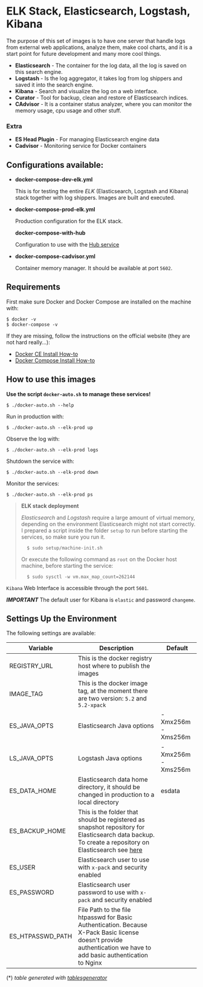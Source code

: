 # ELK Stack, Elasticsearch, Logstash, Kibana

The purpose of this set of images is to have one server that handle logs from external web applications,
analyze them, make cool charts, and it is a start point for future development and many more cool things.

- **Elasticsearch** - The container for the log data, all the log is saved on this search engine.
- **Logstash** - Is the log aggregator, it takes log from log shippers and saved it into the search engine.
- **Kibana** - Search and visualize the log on a web interface.
- **Curator** - Tool for backup, clean and restore of Elasticsearch indices.
- **CAdvisor** - It is a container status analyzer, where you can monitor the memory usage, cpu usage and other stuff.

### Extra

- **ES Head Plugin** - For managing Elasticsearch engine data
- **Cadvisor** - Monitoring service for Docker containers


## Configurations available:

- **docker-compose-dev-elk.yml**

  This is for testing the entire *ELK* (Elasticsearch, Logstash and Kibana) stack together with log shippers.
  Images are built and executed.

- **docker-compose-prod-elk.yml**

  Production configuration for the ELK stack.

  **docker-compose-with-hub**

  Configuration to use with the [Hub service](https://github.com/sangahco/docker-webapp-hub)

- **docker-compose-cadvisor.yml**

  Container memory manager. It should be available at port `5602`.


## Requirements

First make sure Docker and Docker Compose are installed on the machine with:

    $ docker -v
    $ docker-compose -v

If they are missing, follow the instructions on the official website (they are not hard really...):

- [Docker CE Install How-to](https://docs.docker.com/engine/installation/)
- [Docker Compose Install How-to](https://docs.docker.com/compose/install/)


## How to use this images


**Use the script `docker-auto.sh` to manage these services!**

    $ ./docker-auto.sh --help

Run in production with:

    $ ./docker-auto.sh --elk-prod up

Observe the log with:

    $ ./docker-auto.sh --elk-prod logs

Shutdown the service with:

    $ ./docker-auto.sh --elk-prod down

Monitor the services:

    $ ./docker-auto.sh --elk-prod ps


> **ELK stack deployment**
> 
> *Elasticsearch* and *Logstash* require a large amount of virtual memory,
> depending on the environment Elasticsearch might not start correctly.
> I prepared a script inside the folder `setup` to run before starting the services, so make sure you run it.
>
>       $ sudo setup/machine-init.sh
>
> Or execute the following command as `root` on the Docker host machine, before starting the service:
>
>       $ sudo sysctl -w vm.max_map_count=262144

`Kibana` Web Interface is accessible through the port `5601`.

***IMPORTANT*** The default user for Kibana is `elastic` and password `changeme`.


## Settings Up the Environment

The following settings are available:

| Variable         | Description                                                                                                                                                                                                                                                                  | Default           |
|------------------|------------------------------------------------------------------------------------------------------------------------------------------------------------------------------------------------------------------------------------------------------------------------------|-------------------|
| REGISTRY_URL     | This is the docker registry host where to publish the images                                                                                                                                                                                                                 |                   |
| IMAGE_TAG        | This is the docker image tag, at the moment there are two version: `5.2` and `5.2-xpack`                                                                                                                                                                                     |                   |
| ES_JAVA_OPTS     | Elasticsearch Java options                                                                                                                                                                                                                                                   | -Xmx256m -Xms256m |
| LS_JAVA_OPTS     | Logstash Java options                                                                                                                                                                                                                                                        | -Xmx256m -Xms256m |
| ES_DATA_HOME     | Elasticsearch data home directory, it should be changed in production to a local directory                                                                                                                                                                                   | esdata            |
| ES_BACKUP_HOME   | This is the folder that should be registered as snapshot repository for Elasticsearch data backup. To create a repository on Elasticsearch see [here](https://www.elastic.co/guide/en/elasticsearch/reference/current/modules-snapshots.html#_shared_file_system_repository) |                   |
| ES_USER          | Elasticsearch user to use with `x-pack` and security enabled                                                                                                                                                                                                                 |                   |
| ES_PASSWORD      | Elasticsearch user password to use with `x-pack` and security enabled                                                                                                                                                                                                        |                   |
| ES_HTPASSWD_PATH |  File Path to the file htpasswd for Basic Authentication. Because X-Pack Basic license doesn't provide authentication we have to add basic authentication to Nginx                                                                                                           |                   |


(\*) *table generated with [tablesgenerator](http://www.tablesgenerator.com/markdown_tables)*
